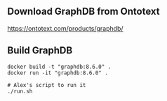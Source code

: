 ## Download GraphDB from Ontotext

https://ontotext.com/products/graphdb/


## Build GraphDB

```shell
docker build -t "graphdb:8.6.0" .
docker run -it "graphdb:8.6.0" .

# Alex's script to run it
./run.sh
```
